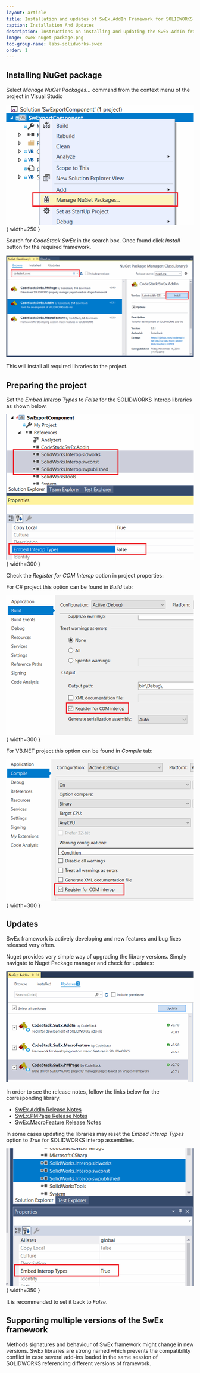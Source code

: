 ```yaml
---
layout: article
title: Installation and updates of SwEx.AddIn Framework for SOLIDWORKS add-ins
caption: Installation And Updates
description: Instructions on installing and updating the SwEx.AddIn framework for developing SOLIDWORKS add-ins in C# and VB.NET
image: swex-nuget-package.png
toc-group-name: labs-solidworks-swex
order: 1
---
```

## Installing NuGet package

Select *Manage NuGet Packages...* command from the context menu of the project in Visual Studio

![Manage NuGet Packages... command in the project context menu](manage-nuget-packages.png){ width=250 }

Search for *CodeStack.SwEx* in the search box. Once found click *Install* button for the required framework.

![CodeStack.SwEx.AddIn NuGet package](swex-nuget-package.png)

This will install all required libraries to the project.

## Preparing the project

Set the *Embed Interop Types* to *False* for the SOLIDWORKS Interop libraries as shown below.

![Disabling the option to embed interop types for SOLIDWORKS interops](sw-interops-embed-inteop-types-false.png){ width=300 }

Check the *Register for COM Interop* option in project properties:

For C# project this option can be found in *Build* tab:

![Register for COM Interop option in C# project](register-for-com-interops-csharp.png){ width=300 }

For VB.NET project this option can be found in *Compile* tab:

![Register for COM Interop option in VB.NET project](register-for-com-interops-vbnet.png){ width=300 }

## Updates

SwEx framework is actively developing and new features and bug fixes released very often. 

Nuget provides very simple way of upgrading the library versions. Simply navigate to Nuget Package manager and check for updates:

![Updating nuget packages](update-nuget-packages.png)

In order to see the release notes, follow the links below for the corresponding library.

* [SwEx.AddIn Release Notes](https://docs.codestack.net/swex/add-in/html/version-history.htm)
* [SwEx.PMPage Release Notes](https://docs.codestack.net/swex/pmpage/html/version-history.htm)
* [SwEx.MacroFeature Release Notes](https://docs.codestack.net/swex/macro-feature/html/version-history.htm)

In some cases updating the libraries may reset the *Embed Interop Types* option to *True* for SOLIDWORKS interop assemblies.

![SOLIDWORKS interop option is reset to True after the update](embed-interop-true.png){ width=350 }

It is recommended to set it back to *False*.

## Supporting multiple versions of the SwEx framework

Methods signatures and behaviour of SwEx framework might change in new versions. SwEx libraries are strong named which prevents the compatibility conflict in case several add-ins loaded in the same session of SOLIDWORKS referencing different versions of framework.